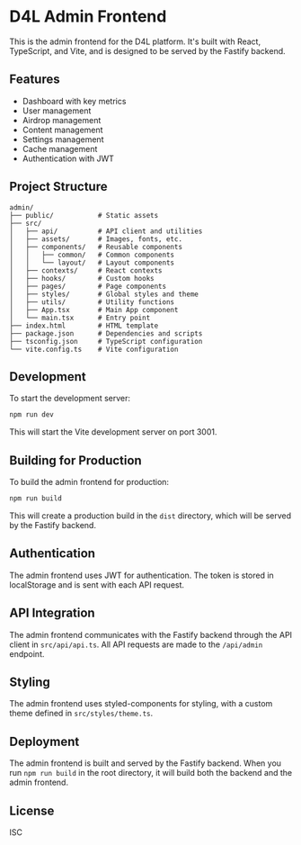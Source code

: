 # D4L Admin Frontend

This is the admin frontend for the D4L platform. It's built with React, TypeScript, and Vite, and is designed to be served by the Fastify backend.

## Features

- Dashboard with key metrics
- User management
- Airdrop management
- Content management
- Settings management
- Cache management
- Authentication with JWT

## Project Structure

```
admin/
├── public/           # Static assets
├── src/
│   ├── api/          # API client and utilities
│   ├── assets/       # Images, fonts, etc.
│   ├── components/   # Reusable components
│   │   ├── common/   # Common components
│   │   └── layout/   # Layout components
│   ├── contexts/     # React contexts
│   ├── hooks/        # Custom hooks
│   ├── pages/        # Page components
│   ├── styles/       # Global styles and theme
│   ├── utils/        # Utility functions
│   ├── App.tsx       # Main App component
│   └── main.tsx      # Entry point
├── index.html        # HTML template
├── package.json      # Dependencies and scripts
├── tsconfig.json     # TypeScript configuration
└── vite.config.ts    # Vite configuration
```

## Development

To start the development server:

```bash
npm run dev
```

This will start the Vite development server on port 3001.

## Building for Production

To build the admin frontend for production:

```bash
npm run build
```

This will create a production build in the `dist` directory, which will be served by the Fastify backend.

## Authentication

The admin frontend uses JWT for authentication. The token is stored in localStorage and is sent with each API request.

## API Integration

The admin frontend communicates with the Fastify backend through the API client in `src/api/api.ts`. All API requests are made to the `/api/admin` endpoint.

## Styling

The admin frontend uses styled-components for styling, with a custom theme defined in `src/styles/theme.ts`.

## Deployment

The admin frontend is built and served by the Fastify backend. When you run `npm run build` in the root directory, it will build both the backend and the admin frontend.

## License

ISC
